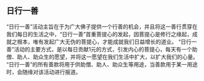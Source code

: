 ﻿## 日行一善

“日行一善”活动主旨在于为广大佛子提供一个行善的机会，并且将这一善行贯穿在我们每日的生活之中，“日行一善”首重菩提心的发起，因菩提心是修行之缘起，成就之根本，唯有发起广大无伪的菩提心，才能成就我们日益增长的道业。
“日行一善”活动的主要方式，是以每日贡献1元的方式，引发内心的菩提心，每天有一个助僧、助人、助众生的愿望，并将这一愿望在我们生活中扩大，以扩大我们的心量。
“日行一善”的所有善款将用于供助僧、助人、助众生等用途，当善款用于某一用途时，会随缘对该活动进行报道。